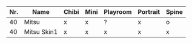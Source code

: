 | Nr. | Name        | Chibi | Mini | Playroom | Portrait | Spine |
| --- | ----------- | ----- | ---- | -------- | -------- | ----- |
| 40  | Mitsu       | x     | x    | ?        | x        | o     |
| 40  | Mitsu Skin1 | x     | x    | x        | x        | x     |
